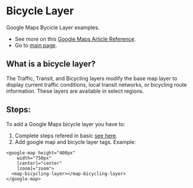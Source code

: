 # Bicycle Layer

Google Maps Bycicle Layer examples.

- See more on this [Google Maps Article Reference](https://developers.google.com/maps/documentation/javascript?hl=es-419).
- Go to [main page](../../../../README.md).

## What is a bicycle layer?

The Traffic, Transit, and Bicycling layers modify the base map layer to display current traffic conditions, local transit networks, or bicycling route information. These layers are available in select regions.

## Steps:

To add a Google Maps bicycle layer you have to:

1. Complete steps refered in basic [see here](../basic/basic.md).
2. Add google map and bicycle layer tags. Example:

```
<google-map height="400px"
    width="750px"
    [center]="center"
    [zoom]="zoom">
  <map-bicycling-layer></map-bicycling-layer>
</google-map>
```
